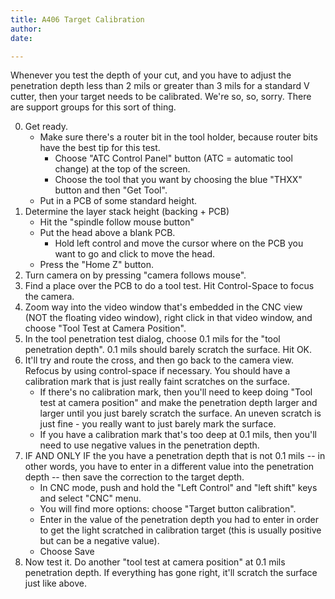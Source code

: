 ```yaml
---
title: A406 Target Calibration
author:
date:

---
```


Whenever you test the depth of your cut, and you have to adjust the penetration depth less than 2 mils or greater than 3 mils for a standard V cutter, then your target needs to be calibrated. We're so, so, sorry. There are support groups for this sort of thing.

0. Get ready.
   - Make sure there's a router bit in the tool holder, because router bits have the best tip for this test.
     - Choose "ATC Control Panel" button (ATC = automatic tool change) at the top of the screen.
     - Choose the tool that you want by choosing the blue "THXX" button and then "Get Tool".
   - Put in a PCB of some standard height.
1. Determine the layer stack height (backing + PCB)
   - Hit the "spindle follow mouse button"
   - Put the head above a blank PCB. 
      - Hold left control and move the cursor where on the PCB you want to go and click to move the head.
   - Press the "Home Z" button.
1. Turn camera on by pressing "camera follows mouse".
1. Find a place over the PCB to do a tool test. Hit Control-Space to focus the camera.
1. Zoom way into the video window that's embedded in the CNC view (NOT the floating video window), right click in that video window, and choose "Tool Test at Camera Position".
1. In the tool penetration test dialog, choose 0.1 mils for the "tool penetration depth". 0.1 mils should barely scratch the surface. Hit OK.
1. It'll try and route the cross, and then go back to the camera view. Refocus by using control-space if necessary. You should have a calibration mark that is just really faint scratches on the surface.
   - If there's no calibration mark, then you'll need to keep doing "Tool test at camera position" and make the penetration depth larger and larger until you just barely scratch the surface. An uneven scratch is just fine - you really want to just barely mark the surface.
   - If you have a calibration mark that's too deep at 0.1 mils, then you'll need to use negative values in the penetration depth. 
1. IF AND ONLY IF the you have a penetration depth that is not 0.1 mils -- in other words, you have to enter in a different value into the penetration depth -- then save the correction to the target depth.
   - In CNC mode, push and hold the "Left Control" and "left shift" keys and select "CNC" menu.
   - You will find more options: choose "Target button calibration".
   - Enter in the value of the penetration depth you had to enter in order to get the light scratched in calibration target (this is usually positive but can be a negative value).
   - Choose Save
4. Now test it. Do another "tool test at camera position" at 0.1 mils penetration depth. If everything has gone right, it'll scratch the surface just like above.
